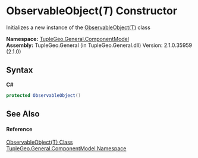# ObservableObject(*T*) Constructor 
 

Initializes a new instance of the <a href="T_TupleGeo_General_ComponentModel_ObservableObject_1">ObservableObject(T)</a> class

**Namespace:**&nbsp;<a href="N_TupleGeo_General_ComponentModel">TupleGeo.General.ComponentModel</a><br />**Assembly:**&nbsp;TupleGeo.General (in TupleGeo.General.dll) Version: 2.1.0.35959 (2.1.0)

## Syntax

**C#**<br />
``` C#
protected ObservableObject()
```


## See Also


#### Reference
<a href="T_TupleGeo_General_ComponentModel_ObservableObject_1">ObservableObject(T) Class</a><br /><a href="N_TupleGeo_General_ComponentModel">TupleGeo.General.ComponentModel Namespace</a><br />